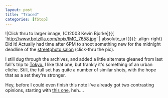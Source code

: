 ```yaml
---
layout: post
title: "Traced"
categories: [fStop]
---
```



![Click thru to larger image, (C)2003 Kevin Bjorke]({{ 'http://www.botzilla.com/bpix/IMG_7658.jpg' | absolute_url }}){: .align-right}
Did it! Actually had time after 6PM to shoot something new for the midnight deadline of the <a href="http://www.genec.com/federico/salon/urlist.php?secth=32">streetphoto salon</a> (click-thru the pic).

I still dug through the archives, and added a little alternate gleaned from last fall's trip to <a href="/photo/T2002/">Tokyo.</a> I like that one, but frankly it's something of an urban cliche. Still, the full set has quite a number of similar shots, with the hope that as a set they're stronger.

<!--more-->
Hey, before I could even finish this note I've already got two contrasting opinions, starting with <a href="http://topica.com/lists/streetphoto/read/message.html?mid=907366661&sort=d&start=34043">this one,</a> heh....

